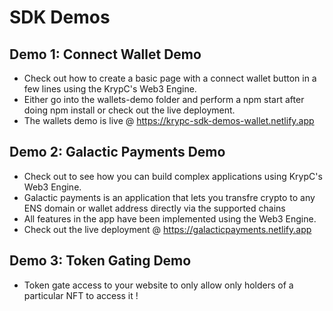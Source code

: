 # SDK Demos

## Demo 1: Connect Wallet Demo
- Check out how to create a basic page with a connect wallet button in a few lines using the KrypC's Web3 Engine. 
- Either go into the wallets-demo folder and perform a npm start after doing npm install or check out the live deployment. 
- The wallets demo is live @ https://krypc-sdk-demos-wallet.netlify.app 


## Demo 2: Galactic Payments Demo
- Check out to see how you can build complex applications using KrypC's Web3 Engine. 
- Galactic payments is an application that lets you transfre crypto to any ENS domain or wallet address directly via the supported chains
- All features in the app have been implemented using the Web3 Engine. 
- Check out the live deployment @ https://galacticpayments.netlify.app

## Demo 3: Token Gating Demo
- Token gate access to your website to only allow only holders of a particular NFT to access it !

